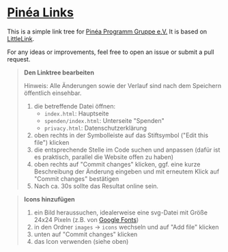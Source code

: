 # [Pinéa Links](https://pineacorsica.github.io)

This is a simple link tree for [Pinéa Programm Gruppe e.V.](https://www.pinea-programm.de) It is based on [LittleLink](https://littlelink.io).

For any ideas or improvements, feel free to open an issue or submit a pull request.


> **Den Linktree bearbeiten**
>
>  Hinweis: Alle Änderungen sowie der Verlauf sind nach dem Speichern öffentlich einsehbar.
>1. die betreffende Datei öffnen:
>    - ``index.html``: Hauptseite
>    - ``spenden/index.html``: Unterseite "Spenden"
>    - ``privacy.html``: Datenschutzerklärung
>2. oben rechts in der Symbolleiste auf das Stiftsymbol ("Edit this file") klicken
>3. die entsprechende Stelle im Code suchen und anpassen (dafür ist es praktisch, parallel die Website offen zu haben)
>4. oben rechts auf "Commit changes" klicken, ggf. eine kurze Beschreibung der Änderung eingeben und mit erneutem Klick auf "Commit changes" bestätigen
>5. Nach ca. 30s sollte das Resultat online sein.

> **Icons hinzufügen**
> 1. ein Bild heraussuchen, idealerweise eine svg-Datei mit Größe 24x24 Pixeln (z.B. von [Google Fonts](https://fonts.google.com/icons?icon.size=24&icon.color=%23FFFFFF))
> 2. in den Ordner ``images`` -> ``icons`` wechseln und auf "Add file" klicken
> 3. unten auf "Commit changes" klicken
> 4. das Icon verwenden (siehe oben)